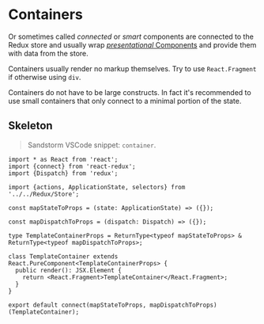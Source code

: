 # Containers

Or sometimes called _connected_ or _smart_ components are connected to the Redux store and usually wrap [_presentational_ Components](Components.md) and provide them with data from the store.

Containers usually render no markup themselves. Try to use `React.Fragment` if otherwise using `div`.

Containers do not have to be large constructs. In fact it's recommended to use small containers that only connect to a minimal portion of the state.

## Skeleton
> Sandstorm VSCode snippet: `container`.

```tsx
import * as React from 'react';
import {connect} from 'react-redux';
import {Dispatch} from 'redux';

import {actions, ApplicationState, selectors} from '../../Redux/Store';

const mapStateToProps = (state: ApplicationState) => ({});

const mapDispatchToProps = (dispatch: Dispatch) => ({});

type TemplateContainerProps = ReturnType<typeof mapStateToProps> & ReturnType<typeof mapDispatchToProps>;

class TemplateContainer extends React.PureComponent<TemplateContainerProps> {
  public render(): JSX.Element {
    return <React.Fragment>TemplateContainer</React.Fragment>;
  }
}

export default connect(mapStateToProps, mapDispatchToProps)(TemplateContainer);
```
